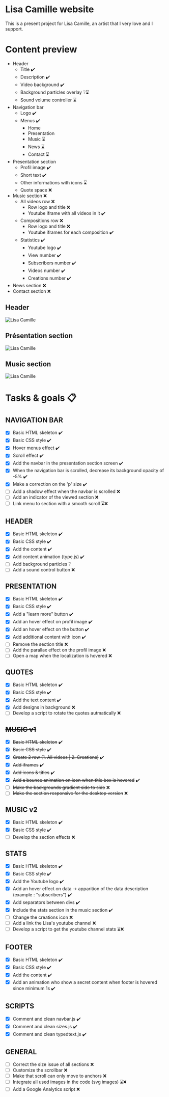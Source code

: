 # Lisa Camille website
This is a present project for Lisa Camille, an artist that I very love and I support.

# Content preview

- Header
    - Title ✔️
    - Description ✔️
    - Video background ✔️
    - Background particles overlay ❔⌛️
    - Sound volume controller ⌛️
- Navigation bar
    - Logo ✔️
    - Menus ✔️
        - Home
        - Presentation
        - Music ⌛️
        - News ⌛️
        - Contact ⌛️
- Presentation section
    - Profil image ✔️
    - Short text ✔️
    - Other informations with icons ⌛️
    - Quote space ❌
- Music section ❌
    - All videos row ❌
        - Row logo and title ❌
        - Youtube iframe with all videos in it ✔️
    - Compositions row ❌
        - Row logo and title ❌
        - Youtube iframes for each composition ✔️
    - Statistics ✔️
        - Youtube logo ✔️
        - View number ✔️
        - Subscribers number ✔️
        - Videos number ✔️
        - Creations number ✔️
- News section ❌
- Contact section ❌

## Header
![Lisa Camille](https://i.imgur.com/1EH6iso.jpg)

## Présentation section
![Lisa Camille](https://i.imgur.com/14pwlEo.jpg)

## Music section
![Lisa Camille](https://i.imgur.com/qhQ6vej.png)

# Tasks & goals 📋

## NAVIGATION BAR
- [x] Basic HTML skeleton ✔️
- [x] Basic CSS style ✔️
- [x] Hover menus effect ✔️
- [x] Scroll effect ✔️
- [x] Add the navbar in the presentation section screen ✔️
- [x] When the navigation bar is scrolled, decrease its background opacity of -5% ✔️
- [x] Make a correction on the 'p' size ✔️
- [ ] Add a shadow effect when the navbar is scrolled ❌
- [ ] Add an indicator of the viewed section ❌
- [ ] Link menu to section with a smooth scroll ⌛️❌

## HEADER
- [x] Basic HTML skeleton ✔️
- [x] Basic CSS style ✔️
- [x] Add the content ✔️
- [x] Add content animation (type.js) ✔️
- [ ] Add background particles ❔
- [ ] Add a sound control button ❌

## PRESENTATION
- [x] Basic HTML skeleton ✔️
- [x] Basic CSS style ✔️
- [x] Add a "learn more" button ✔️
- [x] Add an hover effect on profil image ✔️
- [x] Add an hover effect on the button ✔️
- [x] Add additional content with icon ✔️
- [ ] Remove the section title ❌
- [ ] Add the parallax effect on the profil image ❌
- [ ] Open a map when the localization is hovered ❌

## QUOTES
- [x] Basic HTML skeleton ✔️
- [x] Basic CSS style ✔️
- [x] Add the text content ✔️
- [x] Add designs in background ❌
- [ ] Develop a script to rotate the quotes autmatically ❌

## ~~MUSIC v1~~
- [x] ~~Basic HTML skeleton~~ ✔️
- [x] ~~Basic CSS style~~ ✔️
- [x] ~~Create 2 row (1. All videos | 2. Creations)~~ ✔️
- [x] ~~Add iframes~~ ✔️
- [x] ~~Add icons & titles~~ ✔️
- [x] ~~Add a bounce animation on icon when title box is hovered~~ ✔️
- [ ] ~~Make the backgrounds gradient side to side~~ ❌
- [ ] ~~Make the section responsive for the desktop version~~ ❌

## MUSIC v2
- [x] Basic HTML skeleton ✔️
- [x] Basic CSS style ✔️
- [ ] Develop the section effects ❌

## STATS
- [x] Basic HTML skeleton ✔️
- [x] Basic CSS style ✔️
- [x] Add the Youtube logo ✔️
- [x] Add an hover effect on data -> apparition of the data description (example : "subscribers") ✔️
- [x] Add separators between divs ✔️
- [x] Include the stats section in the music section ✔️
- [ ] Change the creations icon ❌
- [ ] Add a link the Lisa's youtube channel ❌
- [ ] Develop a script to get the youtube channel stats ⌛️❌

## FOOTER
- [x] Basic HTML skeleton ✔️
- [x] Basic CSS style ✔️
- [x] Add the content ✔️
- [x] Add an animation who show a secret content when footer is hovered since minimum 1s ✔️

## SCRIPTS
- [x] Comment and clean navbar.js ✔️
- [x] Comment and clean sizes.js ✔️
- [x] Comment and clean typedtext.js ✔️

## GENERAL
- [ ] Correct the size issue of all sections ❌
- [ ] Customize the scrollbar ❌
- [ ] Make that scroll can only move to anchors ❌
- [ ] Integrate all used images in the code (svg images) ⌛️❌
- [ ] Add a Google Analytics script ❌
